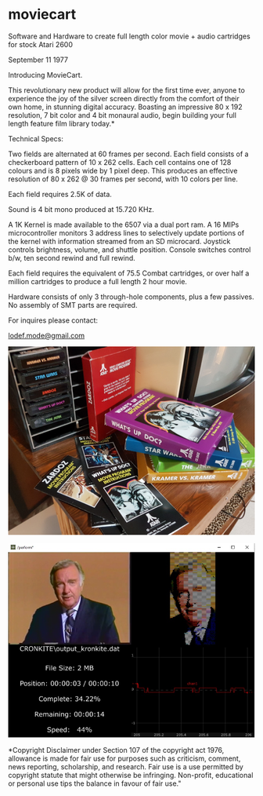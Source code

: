 # moviecart
Software and Hardware to create full length color movie + audio cartridges for stock Atari 2600

September 11 1977

Introducing MovieCart.

This revolutionary new product will allow for the first time ever, anyone to experience the joy of the silver screen directly from the comfort of their own home, in stunning digital accuracy.
Boasting an impressive 80 x 192 resolution, 7 bit color and 4 bit monaural audio, begin building your full length feature film library today.*


Technical Specs:

   Two fields are alternated at 60 frames per second.
   Each field consists of a checkerboard pattern of 10 x 262 cells.
   Each cell contains one of 128 colours and is 8 pixels wide by 1 pixel deep.
   This produces an effective resolution of 80 x 262 @ 30 frames per second, with 10 colors per line.

   Each field requires 2.5K of data.
   
   Sound is 4 bit mono produced at 15.720 KHz.

   A 1K Kernel is made available to the 6507 via a dual port ram.
   A 16 MIPs microcontroller monitors 3 address lines to selectively update portions of the kernel with information streamed from an SD microcard.
   Joystick controls brightness, volume, and shuttle position.
   Console switches control b/w, ten second rewind and full rewind.

   Each field requires the equivalent of 75.5 Combat cartridges, or over half a million cartridges to produce a full length 2 hour movie.

   Hardware consists of only 3 through-hole components, plus a few passives.
   No assembly of SMT parts are required.

For inquires please contact:

lodef.mode@gmail.com

[![Video](docs/screenshot.jpg)](https://www.youtube.com/watch?v=PMp-7_ekibU)

[![Video](docs/colorize.jpg)](https://youtu.be/7HMz1SYGolY)

*Copyright Disclaimer under Section 107 of the copyright act 1976, allowance is made for fair use for purposes such as criticism, comment, news reporting, scholarship, and research. Fair use is a use permitted by copyright statute that might otherwise be infringing. Non-profit, educational or personal use tips the balance in favour of fair use."



